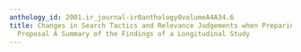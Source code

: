 ```yaml
---
anthology_id: 2001.ir_journal-ir0anthology0volumeA4A34.6
title: Changes in Search Tactics and Relevance Judgements when Preparing a Research
  Proposal A Summary of the Findings of a Longitudinal Study
---
```


